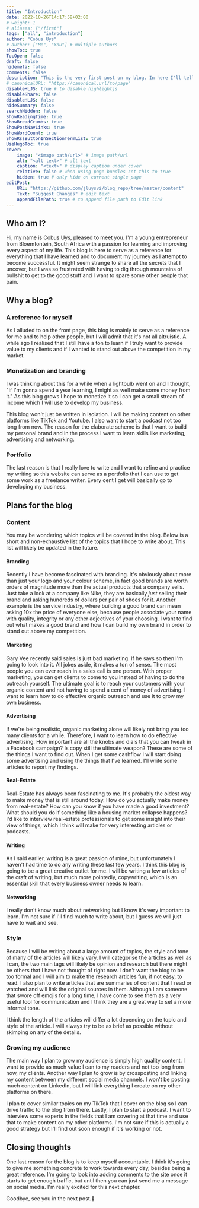```yaml
---
title: "Introduction"
date: 2022-10-26T14:17:58+02:00
# weight: 1
# aliases: ["/first"]
tags: ["all", "introduction"]
author: "Cobus Uys"
# author: ["Me", "You"] # multiple authors
showToc: true
TocOpen: false
draft: false
hidemeta: false
comments: false
description: "This is the very first post on my blog. In here I'll tell you who I am, what inspired me to make this blog and what plans I have for it."
# canonicalURL: "https://canonical.url/to/page"
disableHLJS: true # to disable highlightjs
disableShare: false
disableHLJS: false
hideSummary: false
searchHidden: false
ShowReadingTime: true
ShowBreadCrumbs: true
ShowPostNavLinks: true
ShowWordCount: true
ShowRssButtonInSectionTermList: true
UseHugoToc: true
cover:
    image: "<image path/url>" # image path/url
    alt: "<alt text>" # alt text
    caption: "<text>" # display caption under cover
    relative: false # when using page bundles set this to true
    hidden: true # only hide on current single page
editPost:
    URL: "https://github.com/jluysvi/blog_repo/tree/master/content"
    Text: "Suggest Changes" # edit text
    appendFilePath: true # to append file path to Edit link
---
```

## Who am I?
Hi, my name is Cobus Uys, pleased to meet you. I'm a young entrepreneur from Bloemfontein, South Africa with a passion for learning and improving every aspect of my life. This blog is here to serve as a reference for everything that I have learned and to document my journey as I attempt to become successful. It might seem strange to share all the secrets that I uncover, but I was so frustrated with having to dig through mountains of bullshit to get to the good stuff and I want to spare some other people that pain.
## Why a blog?
### A reference for myself
As I alluded to on the front page, this blog is mainly to serve as a reference for me and to help other people, but I will admit that it's not all altruistic. A while ago I realised that I still have a ton to learn if I truly want to provide value to my clients and if I wanted to stand out above the competition in my market.
### Monetization and branding
I was thinking about this for a while when a lightbulb went on and I thought, "If I'm gonna spend a year learning, I might as well make some money from it." As this blog grows I hope to monetize it so I can get a small stream of income which I will use to develop my business.

This blog won't just be written in isolation. I will be making content on other platforms like TikTok and Youtube. I also want to start a podcast not too long from now. The reason for the elaborate scheme is that I want to build my personal brand and in the process I want to learn skills like marketing, advertising and networking. 
### Portfolio
The last reason is that I really love to write and I want to refine and practice my writing so this website can serve as a portfolio that I can use to get some work as a freelance writer. Every cent I get will basically go to developing my business. 
## Plans for the blog
### Content
You may be wondering which topics will be covered in the blog. Below is a short and non-exhaustive list of the topics that I hope to write about. This list will likely be updated in the future.
#### Branding
Recently I have become fascinated with branding. It's obviously about more than just your logo and your colour scheme, in fact good brands are worth orders of magnitude more than the actual products that a company sells. Just take a look at a company like Nike, they are basically *just* selling their brand and asking hundreds of dollars per pair of shoes for it. Another example is the service industry, where building a good brand can mean asking 10x the price of everyone else, because people associate your name with quality, integrity or any other adjectives of your choosing. I want to find out what makes a good brand and how I can build my own brand in order to stand out above my competition.
#### Marketing
Gary Vee recently said sales is just bad marketing. If he says so then I'm going to look into it. All jokes aside, it makes a ton of sense. The most people you can ever reach in a sales call is one person. With proper marketing, you can get clients to come to you instead of having to do the outreach yourself. The ultimate goal is to reach your customers with your organic content and not having to spend a cent of money of advertising. I want to learn how to do effective organic outreach and use it to grow my own business.
#### Advertising
If we're being realistic, organic marketing alone will likely not bring you too many clients for a while. Therefore, I want to learn how to do effective advertising. How important are all the knobs and dials that you can tweak in a Facebook campaign? Is copy still the ultimate weapon? These are some of the things I want to find out. When I get some cashflow I will start doing some advertising and using the things that I've learned. I'll write some articles to report my findings. 
#### Real-Estate
Real-Estate has always been fascinating to me. It's probably the oldest way to make money that is still around today. How do you actually make money from real-estate? How can you know if you have made a good investment? What should you do if something like a housing market collapse happens? I'd like to interview real-estate professionals to get some insight into their view of things, which I think will make for very interesting articles or podcasts. 
#### Writing
As I said earlier, writing is a great passion of mine, but unfortunately I haven't had time to do any writing these last few years. I think this blog is going to be a great creative outlet for me. I will be writing a few articles of the craft of writing, but much more pointedly, copywriting, which is an essential skill that every business owner needs to learn. 
#### Networking
I really don't know much about networking but I know it's very important to learn. I'm not sure if I'll find much to write about, but I guess we will just have to wait and see. 
### Style
Because I will be writing about a large amount of topics, the style and tone of many of the articles will likely vary. I will categorise the articles as well as I can, the two main tags will likely be opinion and research but there might be others that I have not thought of right now. I don't want the blog to be too formal and I will aim to make the research articles fun, if not easy, to read. I also plan to write articles that are summaries of content that I read or watched and will link the original sources in them. 
Although I am someone that swore off emojis for a long time, I have come to see them as a very useful tool for communication and I think they are a great way to set a more informal tone. 

I think the length of the articles will differ a lot depending on the topic and style of the article. I will always try to be as brief as possible without skimping on any of the details. 
### Growing my audience
The main way I plan to grow my audience is simply high quality content. I want to provide as much value I can to my readers and not too long from now, my clients. Another way I plan to grow is by crossposting and linking my content between my different social media channels. I won't be posting much content on LinkedIn, but I will link everything I create on my other platforms on there.

I plan to cover similar topics on my TikTok that I cover on the blog so I can drive traffic to the blog from there. Lastly, I plan to start a podcast. I want to interview some experts in the fields that I am covering at that time and use that to make content on my other platforms. I'm not sure if this is actually a good strategy but I'll find out soon enough if it's working or not.
## Closing thoughts
One last reason for the blog is to keep myself accountable. I think it's going to give me something concrete to work towards every day, besides being a great reference. I'm going to look into adding comments to the site once it starts to get enough traffic, but until then you can just send me a message on social media. I'm really excited for this next chapter.

Goodbye, see you in the next post.👋